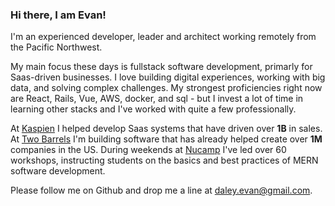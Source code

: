 ### Hi there, I am Evan!

I'm an experienced developer, leader and architect working remotely from the Pacific Northwest.

My main focus these days is fullstack software development, primarly for Saas-driven businesses.
I love building digital experiences, working with big data, and solving complex challenges.
My strongest proficiencies right now are React, Rails, Vue, AWS, docker, and sql -
but I invest a lot of time in learning other stacks and I've worked with quite a few professionally.

At
[Kaspien](https://www.kaspien.com/software/)
I helped develop Saas systems that have driven over **1B** in sales. At
[Two Barrels](https://www.twobarrels.com/)
I'm building software that has already helped create over **1M** companies in the US. 
During weekends at 
[Nucamp](https://www.nucamp.co/)
I've led over 60 workshops, instructing students on the basics and best practices of MERN software development.


Please follow me on Github and drop me a line at daley.evan@gmail.com.
